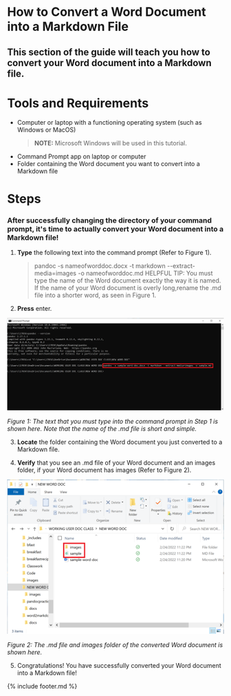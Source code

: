 # How to Convert a Word Document into a Markdown File
## This section of the guide will teach you how to convert your Word document into a Markdown file. 

# Tools and Requirements
- Computer or laptop with a functioning operating system (such as Windows or MacOS)
    > **NOTE:** Microsoft Windows will be used in this tutorial. 
- Command Prompt app on laptop or computer
- Folder containing the Word document you want to convert into a Markdown file

# Steps 
### After successfully changing the directory of your command prompt, it's time to actually convert your Word document into a Markdown file!

1. **Type** the following text into the command prompt (Refer to Figure 1).
    
    > pandoc -s nameofworddoc.docx -t markdown --extract-media=images -o nameofworddoc.md
    > HELPFUL TIP: You must type the name of the Word document exactly the way it is named. If the name of your Word document is overly long,rename the .md file into a shorter word, as seen in Figure 1. 

2. **Press** enter.

![Photo 5](images/photo5.png)
  
  *Figure 1: The text that you must type into the command prompt in Step 1 is shown here. Note that the name of the .md file is short and simple.*

3. **Locate** the folder containing the Word document you just converted to a Markdown file. 

4. **Verify** that you see an .md file of your Word document and an images folder, if your Word document has images (Refer to Figure 2).

![Photo 6](images/photo6.png)
  
  *Figure 2: The .md file and images folder of the converted Word document is shown here.*

5. Congratulations! You have successfully converted your Word document into a Markdown file!

{% include footer.md %}